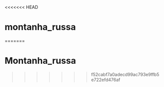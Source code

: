 <<<<<<< HEAD
# montanha_russa
=======
# Montanha_russa
>>>>>>> f52cabf7a0adecd99ac793e9ffb5e722efd476af
